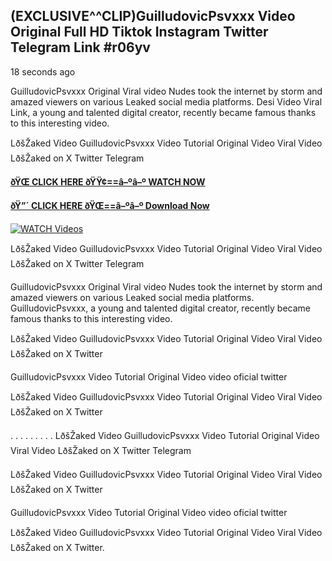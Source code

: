 ## (EXCLUSIVE^^CLIP)GuilludovicPsvxxx Video Original Full HD Tiktok Instagram Twitter Telegram Link #r06yv

18 seconds ago

GuilludovicPsvxxx Original Viral video Nudes took the internet by storm and amazed viewers on various Leaked social media platforms. Desi Video Viral Link, a young and talented digital creator, recently became famous thanks to this interesting video.

LðšŽaked Video GuilludovicPsvxxx Video Tutorial Original Video Viral Video LðšŽaked on X Twitter Telegram

**[ðŸŒ CLICK HERE ðŸŸ¢==â–ºâ–º WATCH NOW](https://clips-mediaa.blogspot.com/2025/02/video-viral-download.html)**

**[ðŸ”´ CLICK HERE ðŸŒ==â–ºâ–º Download Now](https://clips-mediaa.blogspot.com/2025/02/video-viral-download.html)**

[![WATCH Videos](https://i.imgur.com/dJHk4Zq.gif)](https://clips-mediaa.blogspot.com/2025/02/video-viral-download.html)

LðšŽaked Video GuilludovicPsvxxx Video Tutorial Original Video Viral Video LðšŽaked on X Twitter Telegram

GuilludovicPsvxxx Original Viral video Nudes took the internet by storm and amazed viewers on various Leaked social media platforms. GuilludovicPsvxxx, a young and talented digital creator, recently became famous thanks to this interesting video.

LðšŽaked Video GuilludovicPsvxxx Video Tutorial Original Video Viral Video LðšŽaked on X Twitter

GuilludovicPsvxxx Video Tutorial Original Video video oficial twitter

LðšŽaked Video GuilludovicPsvxxx Video Tutorial Original Video Viral Video LðšŽaked on X Twitter

. . . . . . . . . LðšŽaked Video GuilludovicPsvxxx Video Tutorial Original Video Viral Video LðšŽaked on X Twitter Telegram

LðšŽaked Video GuilludovicPsvxxx Video Tutorial Original Video Viral Video LðšŽaked on X Twitter

GuilludovicPsvxxx Video Tutorial Original Video video oficial twitter

LðšŽaked Video GuilludovicPsvxxx Video Tutorial Original Video Viral Video LðšŽaked on X Twitter.